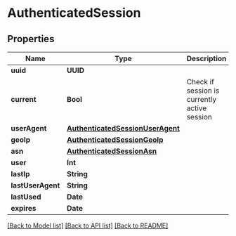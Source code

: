 # AuthenticatedSession

## Properties
Name | Type | Description | Notes
------------ | ------------- | ------------- | -------------
**uuid** | **UUID** |  | [optional] 
**current** | **Bool** | Check if session is currently active session | [readonly] 
**userAgent** | [**AuthenticatedSessionUserAgent**](AuthenticatedSessionUserAgent.md) |  | 
**geoIp** | [**AuthenticatedSessionGeoIp**](AuthenticatedSessionGeoIp.md) |  | 
**asn** | [**AuthenticatedSessionAsn**](AuthenticatedSessionAsn.md) |  | 
**user** | **Int** |  | 
**lastIp** | **String** |  | 
**lastUserAgent** | **String** |  | [optional] 
**lastUsed** | **Date** |  | [readonly] 
**expires** | **Date** |  | [optional] 

[[Back to Model list]](../README.md#documentation-for-models) [[Back to API list]](../README.md#documentation-for-api-endpoints) [[Back to README]](../README.md)



